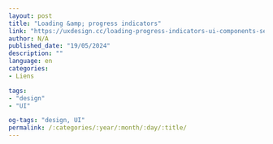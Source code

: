 ```yaml
---
layout: post
title: "Loading &amp; progress indicators"
link: "https://uxdesign.cc/loading-progress-indicators-ui-components-series-f4b1fc35339a"
author: N/A
published_date: "19/05/2024"
description: ""
language: en
categories:
- Liens

tags:
- "design"
- "UI"

og-tags: "design, UI"
permalink: /:categories/:year/:month/:day/:title/
---
```

